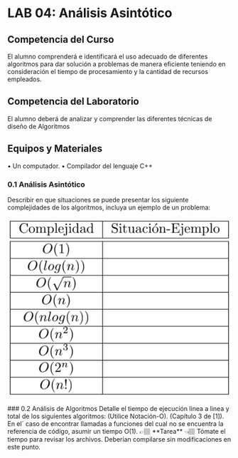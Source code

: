 # LAB 04: Análisis Asintótico

##  Competencia del Curso
El alumno comprenderá e identificará el uso adecuado de diferentes algoritmos para dar solución a problemas de manera eficiente
teniendo en consideración el tiempo de procesamiento y la cantidad de recursos empleados.

## Competencia del Laboratorio
El alumno deberá de analizar y comprender las diferentes técnicas de diseño de Algoritmos
## Equipos y Materiales
• Un computador.
• Compilador del lenguaje C++

### 0.1 Análisis Asintótico
Describir en que situaciones se puede presentar los siguiente complejidades de los algoritmos, incluya un ejemplo de un problema:
<center>
  
  ![BST Add 2](table.png)
</center>
### 0.2 Análisis de Algoritmos
Detalle el tiempo de ejecución linea a linea y total de los siguientes algoritmos: (Utilice Notación-O). (Capítulo 3 de [1]). En el´
caso de encontrar llamadas a funciones del cual no se encuentra la referencia de código, asumir un tiempo O(1).
👉🏽 **Tarea** 👈🏽 Tómate el tiempo para revisar los archivos. Deberían compilarse sin modificaciones en este punto. 
